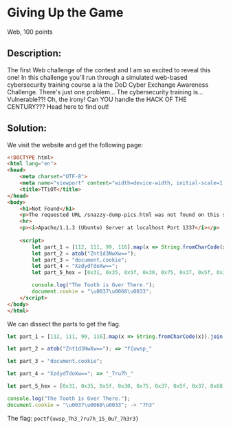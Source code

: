 # Giving Up the Game
Web, 100 points

## Description:
The first Web challenge of the contest and I am so excited to reveal this one! In this challenge you'll run through a simulated web-based cybersecurity training course a la the DoD Cyber Exchange Awareness Challenge. There's just one problem... The cybersecurity training is... Vulnerable??! Oh, the irony! Can YOU handle the HACK OF THE CENTURY??? Head here to find out!

## Solution:
We visit the website and get the following page:

```html
<!DOCTYPE html>
<html lang="en">
<head>
    <meta charset="UTF-8">
    <meta name="viewport" content="width=device-width, initial-scale=1.0">
    <title>TTiOT</title>
</head>
<body>
    <h1>Not Found</h1>
    <p>The requested URL /snazzy-dump-pics.html was not found on this server.</p>
    <hr>
    <p><i>Apache/1.1.3 (Ubuntu) Server at localhost Port 1337</i></p>
    
    <script>
        let part_1 = [112, 111, 99, 116].map(x => String.fromCharCode(x)).join('');
        let part_2 = atob("Znt1d3NwXw==");
        let part_3 = "document.cookie";
        let part_4 = "XzdydTdoXw==";
        let part_5_hex = [0x31, 0x35, 0x5f, 0x30, 0x75, 0x37, 0x5f, 0x37, 0x68, 0x33, 0x72, 0x33, 0x7d];

        console.log("The Tooth is Over There.");
        document.cookie = "\u0037\u0068\u0033";
    </script>
</body>
</html>
```

We can dissect the parts to get the flag.


```js
let part_1 = [112, 111, 99, 116].map(x => String.fromCharCode(x)).join(''); => "poct"
``` 
```js
let part_2 = atob("Znt1d3NwXw=="); => "f{uwsp_"
```
```js
let part_3 = "document.cookie";
```
```js
let part_4 = "XzdydTdoXw=="; => "_7ru7h_"
```
```js
let part_5_hex = [0x31, 0x35, 0x5f, 0x30, 0x75, 0x37, 0x5f, 0x37, 0x68, 0x33, 0x72, 0x33, 0x7d]; => "15_0u7_7h3r3}"
```

```js
console.log("The Tooth is Over There.");
document.cookie = "\u0037\u0068\u0033"; -> "7h3"
```

The flag: ```poctf{uwsp_7h3_7ru7h_15_0u7_7h3r3}```